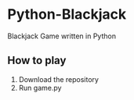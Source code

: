 # Python-Blackjack
Blackjack Game written in Python
## How to play
1. Download the repository
2. Run game.py
